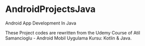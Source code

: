 # AndroidProjectsJava
Android App Development In Java

These Project codes are rewritten from the Udemy Course of Atil Samancioglu - Android Mobil Uygulama Kursu: Kotlin & Java. 


